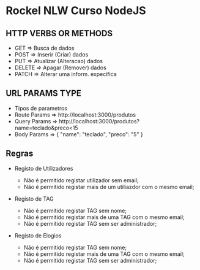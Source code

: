 # Rockel NLW Curso NodeJS

## HTTP VERBS OR METHODS

 * GET      => Busca de dados
 * POST     => Inserir (Criar) dados
 * PUT      => Atualizar (Alteracao) dados
 * DELETE   => Apagar (Remover) dados
 * PATCH    => Alterar uma inform. expecifica


## URL PARAMS TYPE
 * Tipos de parametros
 * Route Params => http://localhost:3000/produtos
 * Query Params => http://localhost:3000/produtos?name=teclado&preco<15
 * Body Params => {
    "name": "teclado",
    "preco": "5"
 } 

 ## Regras

 - Registo de Utilizadores

   - Não é permitido registar utilizador sem email;
   - Não é permitido registar mais de um utiliazdor com o mesmo email;

 - Registo de TAG
 
   - Não é permitido registar TAG sem nome;
   - Não é permitido registar mais de uma TAG com o mesmo email;
   - Não é permitido registar TAG sem ser administrador;

 - Registo de Elogios
 
   - Não é permitido registar TAG sem nome;
   - Não é permitido registar mais de uma TAG com o mesmo email;
   - Não é permitido registar TAG sem ser administrador;
   
